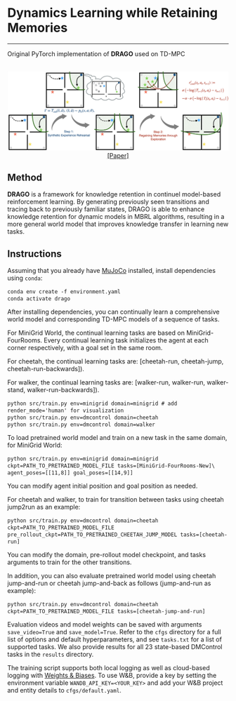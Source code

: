 # Dynamics Learning while Retaining Memories

----

Original PyTorch implementation of **DRAGO** used on TD-MPC


<p align="center">
  <br><img src='media/drago.png' width="600"/><br>
   <a href="">[Paper]</a>
</p>


## Method

**DRAGO** is a framework for knowledge retention in continuel model-based reinforcement 
learning. By generating previously seen transitions and tracing back to previously familiar
states, DRAGO is able to enhance knowledge retention for dynamic models in MBRL algorithms,
resulting in a more general world model that improves knowledge transfer in learning
new tasks.



## Instructions

Assuming that you already have [MuJoCo](http://www.mujoco.org) installed, install dependencies using `conda`:

```
conda env create -f environment.yaml
conda activate drago
```

After installing dependencies, you can continually learn a comprehensive world model and corresponding
TD-MPC models of a sequence of tasks. 

For MiniGrid World, the continual learning tasks are based on MiniGrid-FourRooms. Every continual learning task initializes the agent at each corner respectively, with a goal set in the same room.

For cheetah, the continual learning tasks are: [cheetah-run, cheetah-jump, cheetah-run-backwards]).

For walker, the continual learning tasks are: [walker-run, walker-run, walker-stand, walker-run-backwards]).

```
python src/train.py env=minigrid domain=minigrid # add render_mode='human' for visualization
python src/train.py env=dmcontrol domain=cheetah
python src/train.py env=dmcontrol domain=walker
```

To load pretrained world model and train on a new task in the same domain, for MiniGrid World:

```
python src/train.py env=minigrid domain=minigrid ckpt=PATH_TO_PRETRAINED_MODEL_FILE tasks=[MiniGrid-FourRooms-New]\
agent_poses=[[11,8]] goal_poses=[[14,9]]
```

You can modify agent initial position and goal position as needed.

For cheetah and walker, to train for transition between tasks using cheetah jump2run as an example:

```
python src/train.py env=dmcontrol domain=cheetah ckpt=PATH_TO_PRETRAINED_MODEL_FILE pre_rollout_ckpt=PATH_TO_PRETRAINED_CHEETAH_JUMP_MODEL tasks=[cheetah-run]
```

You can modify the domain, pre-rollout model checkpoint, and tasks arguments to train for the other transitions.

In addition, you can also evaluate pretrained world model using cheetah jump-and-run or cheetah jump-and-back as follows (jump-and-run as example):

```
python src/train.py env=dmcontrol domain=cheetah ckpt=PATH_TO_PRETRAINED_MODEL_FILE tasks=[cheetah-jump-and-run]
```


Evaluation videos and model weights can be saved with arguments `save_video=True` and `save_model=True`. Refer to the `cfgs` directory for a full list of options and default hyperparameters, and see `tasks.txt` for a list of supported tasks. We also provide results for all 23 state-based DMControl tasks in the `results` directory.

The training script supports both local logging as well as cloud-based logging with [Weights & Biases](https://wandb.ai). To use W&B, provide a key by setting the environment variable `WANDB_API_KEY=<YOUR_KEY>` and add your W&B project and entity details to `cfgs/default.yaml`.
